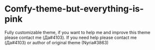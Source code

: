 # Comfy-theme-but-everything-is-pink
Fully customizable theme, if you want to help me and improve this theme please contact me (Да#4103). If you need help please contact me (Да#4103) or author of original theme (Nyria#3863)
